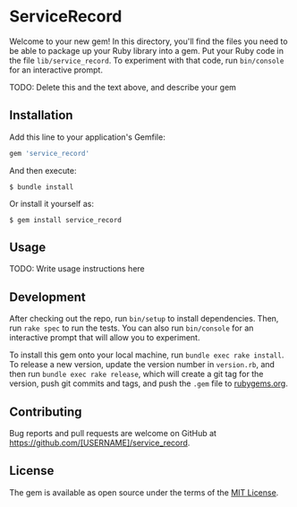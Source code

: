 # ServiceRecord

Welcome to your new gem! In this directory, you'll find the files you need to be able to package up your Ruby library into a gem. Put your Ruby code in the file `lib/service_record`. To experiment with that code, run `bin/console` for an interactive prompt.

TODO: Delete this and the text above, and describe your gem

## Installation

Add this line to your application's Gemfile:

```ruby
gem 'service_record'
```

And then execute:

    $ bundle install

Or install it yourself as:

    $ gem install service_record

## Usage

TODO: Write usage instructions here

## Development

After checking out the repo, run `bin/setup` to install dependencies. Then, run `rake spec` to run the tests. You can also run `bin/console` for an interactive prompt that will allow you to experiment.

To install this gem onto your local machine, run `bundle exec rake install`. To release a new version, update the version number in `version.rb`, and then run `bundle exec rake release`, which will create a git tag for the version, push git commits and tags, and push the `.gem` file to [rubygems.org](https://rubygems.org).

## Contributing

Bug reports and pull requests are welcome on GitHub at https://github.com/[USERNAME]/service_record.


## License

The gem is available as open source under the terms of the [MIT License](https://opensource.org/licenses/MIT).
